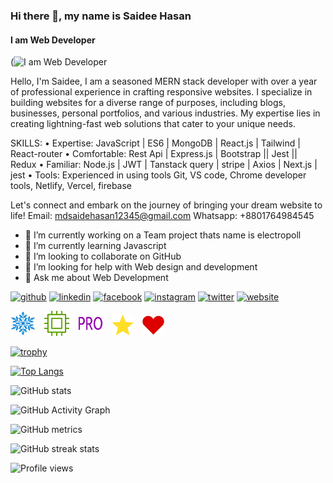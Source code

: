 ### Hi there 👋, my name is Saidee Hasan
#### I am Web Developer
(![I am Web Developer](https://i.imghippo.com/files/vWc4o1707882681.png)

Hello, I'm Saidee,
I am a seasoned MERN stack developer with over a year of professional experience in crafting responsive websites. I specialize in building websites for a diverse range of purposes, including blogs, businesses, personal portfolios, and various industries. My expertise lies in creating lightning-fast web solutions that cater to your unique needs.

SKILLS:
• Expertise: JavaScript | ES6 | MongoDB | React.js | Tailwind | React-router
• Comfortable: Rest Api | Express.js | Bootstrap || Jest || Redux
• Familiar: Node.js | JWT | Tanstack query | stripe | Axios | Next.js | jest
• Tools: Experienced in using tools Git, VS code, Chrome developer tools, Netlify, Vercel, firebase

Let's connect and embark on the journey of bringing your dream website to life!
Email: mdsaidehasan12345@gmail.com
Whatsapp: +8801764984545

- 🔭 I’m currently working on a Team project thats name is electropoll 
- 🌱 I’m currently learning Javascript 
- 👯 I’m looking to collaborate on GitHub 
- 🤔 I’m looking for help with Web design and development 
- 💬 Ask me about Web Development 


[<img src='https://cdn.jsdelivr.net/npm/simple-icons@3.0.1/icons/github.svg' alt='github' height='40'>](https://github.com/farukulWD)  [<img src='https://cdn.jsdelivr.net/npm/simple-icons@3.0.1/icons/linkedin.svg' alt='linkedin' height='40'>](https://www.linkedin.com/in/https://www.linkedin.com/in/saideeWD//)  [<img src='https://cdn.jsdelivr.net/npm/simple-icons@3.0.1/icons/facebook.svg' alt='facebook' height='40'>](https://www.facebook.com/https://www.facebook.com/saideeWD)  [<img src='https://cdn.jsdelivr.net/npm/simple-icons@3.0.1/icons/instagram.svg' alt='instagram' height='40'>](https://www.instagram.com/https://www.instagram.com/saideeWD//)  [<img src='https://cdn.jsdelivr.net/npm/simple-icons@3.0.1/icons/twitter.svg' alt='twitter' height='40'>](https://twitter.com/https://twitter.com/saideeWD)  [<img src='https://cdn.jsdelivr.net/npm/simple-icons@3.0.1/icons/icloud.svg' alt='website' height='40'>](https://fanciful-gumdrop-97ea87.netlify.app/)  

<a href='https://archiveprogram.github.com/'><img src='https://raw.githubusercontent.com/acervenky/animated-github-badges/master/assets/acbadge.gif' width='40' height='40'></a> <a href='https://docs.github.com/en/developers'><img src='https://raw.githubusercontent.com/acervenky/animated-github-badges/master/assets/devbadge.gif' width='40' height='40'></a> <a href='https://github.com/pricing'><img src='https://raw.githubusercontent.com/acervenky/animated-github-badges/master/assets/pro.gif' width='40' height='40'></a> <a href='https://stars.github.com/'><img src='https://raw.githubusercontent.com/acervenky/animated-github-badges/master/assets/starbadge.gif' width='35' height='35'></a> <a href='https://docs.github.com/en/github/supporting-the-open-source-community-with-github-sponsors'><img src='https://raw.githubusercontent.com/acervenky/animated-github-badges/master/assets/sponsorbadge.gif' width='35' height='35'></a> 

[![trophy](https://github-profile-trophy.vercel.app/?username=saideeWD)](https://github.com/ryo-ma/github-profile-trophy)

[![Top Langs](https://github-readme-stats.vercel.app/api/top-langs/?username=saideeWD)](https://github.com/anuraghazra/github-readme-stats)

![GitHub stats](https://github-readme-stats.vercel.app/api?username=saideeWD&show_icons=true&count_private=true)  

![GitHub Activity Graph](https://activity-graph.herokuapp.com/graph?username=saideeWD)  

![GitHub metrics](https://metrics.lecoq.io/saideeWD)  

![GitHub streak stats](https://streak-stats.demolab.com/?user=saideeWD)  

![Profile views](https://gpvc.arturio.dev/saideeWD)  
